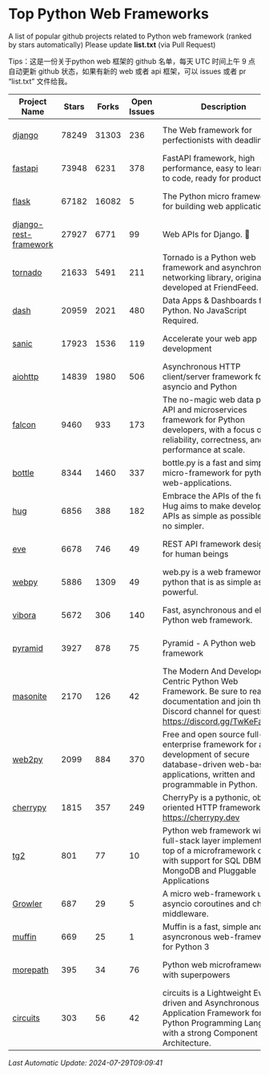 # Top Python Web Frameworks
A list of popular github projects related to Python web framework (ranked by stars automatically)
Please update **list.txt** (via Pull Request)

Tips：这是一份关于python web 框架的 github 名单，每天 UTC 时间上午 9 点自动更新 github 状态，如果有新的 web 或者 api 框架，可以 issues 或者 pr “list.txt” 文件给我。

| Project Name | Stars | Forks | Open Issues | Description | Last Commit |
| ------------ | ----- | ----- | ----------- | ----------- | ----------- |
| [django](https://github.com/django/django) | 78249 | 31303 | 236 | The Web framework for perfectionists with deadlines. | 2024-07-26 16:59:12 |
| [fastapi](https://github.com/tiangolo/fastapi) | 73948 | 6231 | 378 | FastAPI framework, high performance, easy to learn, fast to code, ready for production | 2024-07-28 20:26:48 |
| [flask](https://github.com/pallets/flask) | 67182 | 16082 | 5 | The Python micro framework for building web applications. | 2024-07-11 02:16:46 |
| [django-rest-framework](https://github.com/encode/django-rest-framework) | 27927 | 6771 | 99 | Web APIs for Django. 🎸 | 2024-07-17 16:51:39 |
| [tornado](https://github.com/tornadoweb/tornado) | 21633 | 5491 | 211 | Tornado is a Python web framework and asynchronous networking library, originally developed at FriendFeed. | 2024-07-26 13:51:43 |
| [dash](https://github.com/plotly/dash) | 20959 | 2021 | 480 | Data Apps & Dashboards for Python. No JavaScript Required. | 2024-07-24 19:27:39 |
| [sanic](https://github.com/sanic-org/sanic) | 17923 | 1536 | 119 |  Accelerate your web app development  | Build fast. Run fast. | 2024-06-30 12:26:47 |
| [aiohttp](https://github.com/aio-libs/aiohttp) | 14839 | 1980 | 506 | Asynchronous HTTP client/server framework for asyncio and Python | 2024-07-26 17:52:25 |
| [falcon](https://github.com/falconry/falcon) | 9460 | 933 | 173 | The no-magic web data plane API and microservices framework for Python developers, with a focus on reliability, correctness, and performance at scale. | 2024-07-25 10:36:41 |
| [bottle](https://github.com/bottlepy/bottle) | 8344 | 1460 | 337 | bottle.py is a fast and simple micro-framework for python web-applications. | 2024-01-03 22:31:48 |
| [hug](https://github.com/hugapi/hug) | 6856 | 388 | 182 | Embrace the APIs of the future. Hug aims to make developing APIs as simple as possible, but no simpler. | 2023-06-30 13:14:01 |
| [eve](https://github.com/pyeve/eve) | 6678 | 746 | 49 | REST API framework designed for human beings | 2023-07-10 07:05:49 |
| [webpy](https://github.com/webpy/webpy) | 5886 | 1309 | 49 | web.py is a web framework for python that is as simple as it is powerful.  | 2024-04-30 12:34:33 |
| [vibora](https://github.com/vibora-io/vibora) | 5672 | 306 | 140 | Fast, asynchronous and elegant Python web framework. | 2019-02-11 10:54:12 |
| [pyramid](https://github.com/Pylons/pyramid) | 3927 | 878 | 75 | Pyramid - A Python web framework | 2024-06-10 16:09:42 |
| [masonite](https://github.com/MasoniteFramework/masonite) | 2170 | 126 | 42 | The Modern And Developer Centric Python Web Framework. Be sure to read the documentation and join the Discord channel for questions: https://discord.gg/TwKeFahmPZ | 2024-07-24 12:11:42 |
| [web2py](https://github.com/web2py/web2py) | 2099 | 884 | 370 | Free and open source full-stack enterprise framework for agile development of secure database-driven web-based applications, written and programmable in Python. | 2024-05-18 06:26:01 |
| [cherrypy](https://github.com/cherrypy/cherrypy) | 1815 | 357 | 249 | CherryPy is a pythonic, object-oriented HTTP framework.      https://cherrypy.dev | 2024-07-02 23:41:56 |
| [tg2](https://github.com/TurboGears/tg2) | 801 | 77 | 10 | Python web framework with full-stack layer implemented on top of a microframework core with support for SQL DBMS, MongoDB and Pluggable Applications | 2024-03-25 21:31:11 |
| [Growler](https://github.com/pyGrowler/Growler) | 687 | 29 | 5 | A micro web-framework using asyncio coroutines and chained middleware. | 2020-03-08 07:51:41 |
| [muffin](https://github.com/klen/muffin) | 669 | 25 | 1 | Muffin is a fast, simple and asyncronous web-framework for Python 3 | 2024-05-28 09:15:01 |
| [morepath](https://github.com/morepath/morepath) | 395 | 34 | 76 | Python web microframework with superpowers | 2022-05-29 18:09:39 |
| [circuits](https://github.com/circuits/circuits) | 303 | 56 | 42 | circuits is a Lightweight Event driven and Asynchronous Application Framework for the Python Programming Language with a strong Component Architecture. | 2024-04-03 22:38:28 |

*Last Automatic Update: 2024-07-29T09:09:41*